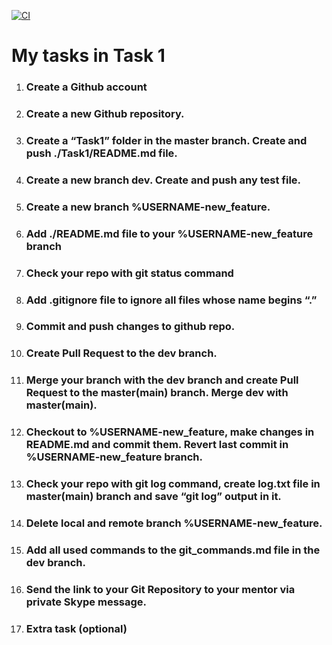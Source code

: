 
[![CI](https://github.com/yuryMarket/internship/actions/workflows/blank.yml/badge.svg)](https://github.com/yuryMarket/internship/actions/workflows/blank.yml)


# My tasks in Task 1

1. ###  Create a Github account
2. ### Create a new Github repository.
3. ### Create a “Task1” folder in the master branch. Create and push ./Task1/README.md file.
4. ### Create a new branch dev. Create and push any test file.
5. ### Create a new branch %USERNAME-new_feature.
6. ### Add ./README.md file to your %USERNAME-new_feature branch
7. ### Check your repo with git status command
8. ### Add .gitignore file to ignore all files whose name begins “.”
9. ### Commit and push changes to github repo.
10. ### Create Pull Request to the dev branch.
11. ### Merge your branch with the dev branch and create Pull Request to the master(main) branch. Merge dev with master(main).
12. ### Checkout to %USERNAME-new_feature, make changes in README.md and commit them. Revert last commit in %USERNAME-new_feature branch.
13. ### Check your repo with git log command, create log.txt file in master(main) branch and save “git log” output in it.
14. ### Delete local and remote branch %USERNAME-new_feature.
15. ###  Add all used commands to the git_commands.md file in the dev branch.
16. ###  Send the link to your Git Repository to your mentor via private Skype message.
17. ### Extra task (optional)








